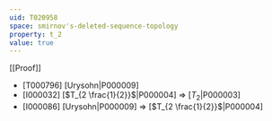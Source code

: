 ```yaml
---
uid: T020958
space: smirnov's-deleted-sequence-topology
property: t_2
value: true
---
```

[[Proof]]

* [T000796] [Urysohn|P000009]
* [I000032] [$T_{2 \frac{1}{2}}$|P000004] => [$T_2$|P000003]
* [I000086] [Urysohn|P000009] => [$T_{2 \frac{1}{2}}$|P000004]

